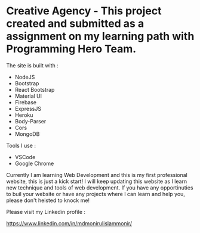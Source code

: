 # Creative Agency - This project created and submitted as a assignment on my learning path with Programming Hero Team.

The site is built with :

* NodeJS
* Bootstrap
* React Bootstrap
* Material UI
* Firebase
* ExpressJS
* Heroku
* Body-Parser
* Cors
* MongoDB

Tools I use :
* VSCode
* Google Chrome

Currently I am learning Web Development and this is my first professional website, this is just a kick start!
I will keep updating this website as I learn new technique and tools of web development. 
If you have any opportinuties to buil your website or have any projects where I can learn and help you, please don't heisted to knock me!

Please visit my Linkedin profile :

https://www.linkedin.com/in/mdmonirulislammonir/
